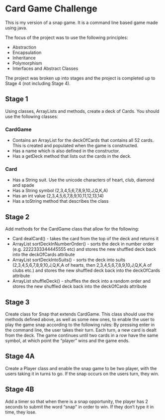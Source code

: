 # Card Game Challenge

This is my version of a snap game. It is a command line based game made using java. 

The focus of the project was to use the following principles:
* Abstraction
* Encapsulation
* Inheritance
* Polymorphism
* Interfaces and Abstract Classes

The project was broken up into stages and the project is completed up to Stage 4 (not including Stage 4).

## Stage 1
Using classes, ArrayLists and methods, create a deck of Cards. You should use the following classes:

### CardGame
* Contains an ArrayList<Card> for the deckOfCards that contains all 52 cards. This is created and populated when the game is constructed.
* Has a name which is also defined in the constructor.
* Has a getDeck method that lists out the cards in the deck.

### Card
* Has a String suit. Use the unicode characters of heart, club, diamond and spade
* Has a String symbol (2,3,4,5,6,7,8,9,10,J,Q,K,A)
* Has an int value (2,3,4,5,6,7,8,9,10,11,12,13,14)
* Has a toString method that describes the class

## Stage 2
Add methods for the CardGame class that allow for the following:
* Card dealCard() - takes the card from the top of the deck and returns it
* ArrayList<Card> sortDeckInNumberOrder() - sorts the deck in number order (e.g. 2222333344445555 etc) and stores the new shuffled deck back into the deckOfCards attribute
* ArrayList<Card> sortDeckIntoSuits() - sorts the deck into suits (2,3,4,5,6,7,8,9,10,J,Q,K,A of hearts, then 2,3,4,5,6,7,8,9,10,J,Q,K,A of clubs etc.) and stores the new shuffled deck back into the deckOfCards attribute
* ArrayList<Card> shuffleDeck() - shuffles the deck into a random order and stores the new shuffled deck back into the deckOfCards attribute

## Stage 3
Create class for Snap that extends CardGame. This class should use the methods defined above, as well as some new ones, to enable the user to play the game snap according to the following rules: By pressing enter in the command line, the user takes their turn. Each turn, a new card is dealt from the deck. The game continues until two cards in a row have the same symbol, at which point the “player” wins and the game ends.

## Stage 4A
Create a Player class and enable the snap game to be two player, with the users taking it in turns to go. If the snap occurs on the users turn, they win.

## Stage 4B
Add a timer so that when there is a snap opportunity, the player has 2 seconds to submit the word “snap” in order to win. If they don’t type it in time, they lose.